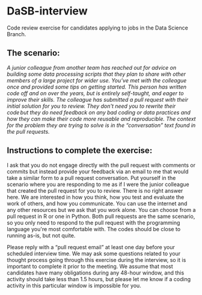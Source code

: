 # DaSB-interview
Code review exercise for candidates applying to jobs in the Data Science Branch.

## The scenario: 
_A junior colleague from another team has reached out for advice on building some data processing scripts that they plan to share with other members of a large project for wider use. You’ve met with the colleague once and provided some tips on getting started. This person has written code off and on over the years, but is entirely self-taught, and eager to improve their skills. The colleague has submitted a pull request with their initial solution for you to review. They don't need you to rewrite their code but they do need feedback on any bad coding or data practices and how they can make their code more reusable and reproducible. The context for the problem they are trying to solve is in the “conversation” text found in the pull requests._

 ## Instructions to complete the exercise:
I ask that you do not engage directly with the pull request with comments or commits but instead provide your feedback via an email to me that would take a similar form to a pull request conversation. Put yourself in the scenario where you are responding to me as if I were the junior colleague that created the pull request for you to review. There is no right answer here. We are interested in how you think, how you test and evaluate the work of others, and how you communicate. You can use the internet and any other resources but we ask that you work alone. You can choose from a pull request in R or one in Python. Both pull requests are the same scenario, so you only need to respond to the pull request with the programming language you're most comfortable with. The codes should be close to running as-is, but not quite. 
 
Please reply with a “pull request email” at least one day before your scheduled interview time. We may ask some questions related to your thought process going through this exercise during the interview, so it is important to complete it prior to the meeting. We assume that most candidates have many obligations during any 48-hour window, and this activity should take less than 1.5 hours, but please let me know if a coding activity in this particular window is impossible for you. 

